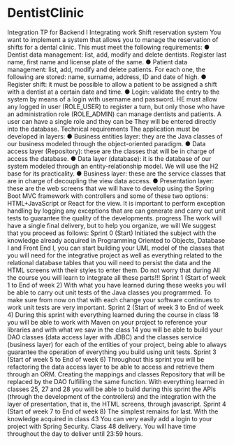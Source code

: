 # DentistClinic
Integration TP for Backend I
Integrating work
Shift reservation system
You want to implement a system that allows you to manage the reservation of shifts for a
dental clinic. This must meet the following requirements:
● Dentist data management: list, add, modify and delete
dentists. Register last name, first name and license plate of the same.
● Patient data management: list, add, modify and delete
patients. For each one, the following are stored: name, surname, address, ID and date of
high.
● Register shift: it must be possible to allow a patient to be assigned a shift with
a dentist at a certain date and time.
● Login: validate the entry to the system by means of a login with username and password. HE
must allow any logged in user (ROLE_USER) to register a turn, but
only those who have an administration role (ROLE_ADMIN) can manage
dentists and patients. A user can have a single role and they can be
They will be entered directly into the database.
Technical requirements
The application must be developed in layers:
● Business entities layer: they are the Java classes of our business
modeled through the object-oriented paradigm.
● Data access layer (Repository): these are the classes that will be in charge of
access the database.
● Data layer (database): it is the database of our system
modeled through an entity-relationship model. We will use the H2 base for its
practicality.
● Business layer: these are the service classes that are in charge of decoupling the
view data access.
● Presentation layer: these are the web screens that we will have to develop
using the Spring Boot MVC framework with controllers and some of
these two options: HTML+JavaScript or React for the view.
It is important to perform exception handling by logging any exceptions that are
can generate and carry out unit tests to guarantee the quality of the
developments.
progress
The work will have a single final delivery, but to help you organize, we will
We suggest that you proceed as follows:
Sprint 0 (Start)
Initiated the subject with the knowledge already acquired in Programming Oriented to
Objects, Database I and Front End I, you can start building your UML model of the
classes that you will need for the integrative project as well as everything related
to the relational database tables that you will need to persist the data and the
HTML screens with their styles to enter them. Do not worry that during
All the course you will learn to integrate all these parts!!!
Sprint 1 (Start of week 1 to End of week 2)
With what you have learned during these weeks you will be able to carry out unit tests of the
Java classes you programmed. To make sure from now on that with each
change your software continues to work unit tests are very important.
Sprint 2 (Start of week 3 to End of week 4)
During this sprint with everything learned during the course in class 18 you will be able to
work with Maven on your project to reference your libraries and with what we saw in the
class 14 you will be able to build your DAO classes (data access layer with JDBC) and the classes
service (business layer) for each of the entities of your project, being able to
always guarantee the operation of everything you build using
unit tests.
Sprint 3 (Start of week 5 to End of week 6)
Throughout this sprint you will be refactoring the data access layer to be able to
access and retrieve them through an ORM. Creating the mappings and classes
Repository that will be replaced by the DAO fulfilling the same function.
With everything learned in classes 25, 27 and 28 you will be able to build during this sprint the
APIs (through the development of the controllers) and the integration with the layer of
presentation, that is, the HTML screens, through javascript.
Sprint 4 (Start of week 7 to End of week 8)
The simplest remains for last. With the knowledge acquired in class 43
You can very easily add a login to your project with Spring Security.
Class 48 delivery. You will have time throughout the day to deliver until 23:59
hours.
